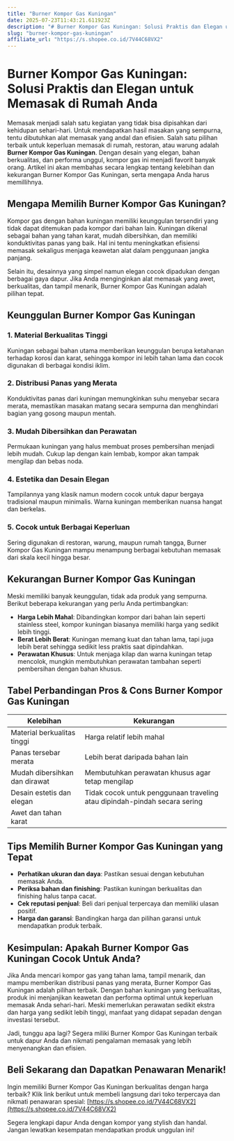 ```yaml
---
title: "Burner Kompor Gas Kuningan"
date: 2025-07-23T11:43:21.611923Z
description: "# Burner Kompor Gas Kuningan: Solusi Praktis dan Elegan untuk Memasak di Rumah Anda..."
slug: "burner-kompor-gas-kuningan"
affiliate_url: "https://s.shopee.co.id/7V44C68VX2"
---
```

# Burner Kompor Gas Kuningan: Solusi Praktis dan Elegan untuk Memasak di Rumah Anda

Memasak menjadi salah satu kegiatan yang tidak bisa dipisahkan dari kehidupan sehari-hari. Untuk mendapatkan hasil masakan yang sempurna, tentu dibutuhkan alat memasak yang andal dan efisien. Salah satu pilihan terbaik untuk keperluan memasak di rumah, restoran, atau warung adalah **Burner Kompor Gas Kuningan**. Dengan desain yang elegan, bahan berkualitas, dan performa unggul, kompor gas ini menjadi favorit banyak orang. Artikel ini akan membahas secara lengkap tentang kelebihan dan kekurangan Burner Kompor Gas Kuningan, serta mengapa Anda harus memillihnya.

## Mengapa Memilih Burner Kompor Gas Kuningan?

Kompor gas dengan bahan kuningan memiliki keunggulan tersendiri yang tidak dapat ditemukan pada kompor dari bahan lain. Kuningan dikenal sebagai bahan yang tahan karat, mudah dibersihkan, dan memiliki konduktivitas panas yang baik. Hal ini tentu meningkatkan efisiensi memasak sekaligus menjaga keawetan alat dalam penggunaan jangka panjang.

Selain itu, desainnya yang simpel namun elegan cocok dipadukan dengan berbagai gaya dapur. Jika Anda menginginkan alat memasak yang awet, berkualitas, dan tampil menarik, Burner Kompor Gas Kuningan adalah pilihan tepat.

## Keunggulan Burner Kompor Gas Kuningan

### 1. Material Berkualitas Tinggi

Kuningan sebagai bahan utama memberikan keunggulan berupa ketahanan terhadap korosi dan karat, sehingga kompor ini lebih tahan lama dan cocok digunakan di berbagai kondisi iklim.

### 2. Distribusi Panas yang Merata

Konduktivitas panas dari kuningan memungkinkan suhu menyebar secara merata, memastikan masakan matang secara sempurna dan menghindari bagian yang gosong maupun mentah.

### 3. Mudah Dibersihkan dan Perawatan

Permukaan kuningan yang halus membuat proses pembersihan menjadi lebih mudah. Cukup lap dengan kain lembab, kompor akan tampak mengilap dan bebas noda.

### 4. Estetika dan Desain Elegan

Tampilannya yang klasik namun modern cocok untuk dapur bergaya tradisional maupun minimalis. Warna kuningan memberikan nuansa hangat dan berkelas.

### 5. Cocok untuk Berbagai Keperluan

Sering digunakan di restoran, warung, maupun rumah tangga, Burner Kompor Gas Kuningan mampu menampung berbagai kebutuhan memasak dari skala kecil hingga besar.

## Kekurangan Burner Kompor Gas Kuningan

Meski memiliki banyak keunggulan, tidak ada produk yang sempurna. Berikut beberapa kekurangan yang perlu Anda pertimbangkan:

- **Harga Lebih Mahal**: Dibandingkan kompor dari bahan lain seperti stainless steel, kompor kuningan biasanya memiliki harga yang sedikit lebih tinggi.
- **Berat Lebih Berat**: Kuningan memang kuat dan tahan lama, tapi juga lebih berat sehingga sedikit less praktis saat dipindahkan.
- **Perawatan Khusus**: Untuk menjaga kilap dan warna kuningan tetap mencolok, mungkin membutuhkan perawatan tambahan seperti pembersihan dengan bahan khusus.

## Tabel Perbandingan Pros & Cons Burner Kompor Gas Kuningan

| Kelebihan                                 | Kekurangan                                                |
|--------------------------------------------|-----------------------------------------------------------|
| Material berkualitas tinggi              | Harga relatif lebih mahal                               |
| Panas tersebar merata                     | Lebih berat daripada bahan lain                         |
| Mudah dibersihkan dan dirawat            | Membutuhkan perawatan khusus agar tetap mengilap        |
| Desain estetis dan elegan                  | Tidak cocok untuk penggunaan traveling atau dipindah-pindah secara sering |
| Awet dan tahan karat                      |                                                              |

## Tips Memilih Burner Kompor Gas Kuningan yang Tepat

- **Perhatikan ukuran dan daya**: Pastikan sesuai dengan kebutuhan memasak Anda.
- **Periksa bahan dan finishing**: Pastikan kuningan berkualitas dan finishing halus tanpa cacat.
- **Cek reputasi penjual**: Beli dari penjual terpercaya dan memiliki ulasan positif.
- **Harga dan garansi**: Bandingkan harga dan pilihan garansi untuk mendapatkan produk terbaik.

## Kesimpulan: Apakah Burner Kompor Gas Kuningan Cocok Untuk Anda?

Jika Anda mencari kompor gas yang tahan lama, tampil menarik, dan mampu memberikan distribusi panas yang merata, Burner Kompor Gas Kuningan adalah pilihan terbaik. Dengan bahan kuningan yang berkualitas, produk ini menjanjikan keawetan dan performa optimal untuk keperluan memasak Anda sehari-hari. Meski memerlukan perawatan sedikit ekstra dan harga yang sedikit lebih tinggi, manfaat yang didapat sepadan dengan investasi tersebut.

Jadi, tunggu apa lagi? Segera miliki Burner Kompor Gas Kuningan terbaik untuk dapur Anda dan nikmati pengalaman memasak yang lebih menyenangkan dan efisien.

## Beli Sekarang dan Dapatkan Penawaran Menarik!

Ingin memiliki Burner Kompor Gas Kuningan berkualitas dengan harga terbaik? Klik link berikut untuk membeli langsung dari toko terpercaya dan nikmati penawaran spesial: [https://s.shopee.co.id/7V44C68VX2](https://s.shopee.co.id/7V44C68VX2)

Segera lengkapi dapur Anda dengan kompor yang stylish dan handal. Jangan lewatkan kesempatan mendapatkan produk unggulan ini!